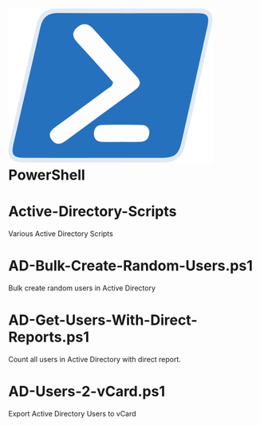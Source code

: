 # ![Powershell Logo](/assets/PowerShell.svg) PowerShell

# Active-Directory-Scripts
Various Active Directory Scripts

# AD-Bulk-Create-Random-Users.ps1
Bulk create random users in Active Directory

# AD-Get-Users-With-Direct-Reports.ps1
Count all users in Active Directory with direct report.

# AD-Users-2-vCard.ps1
Export Active Directory Users to vCard
